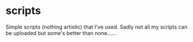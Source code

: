 scripts
=======

Simple scripts (nothing artistic) that I've used. Sadly not all my scripts can be uploaded but some's better than none......
